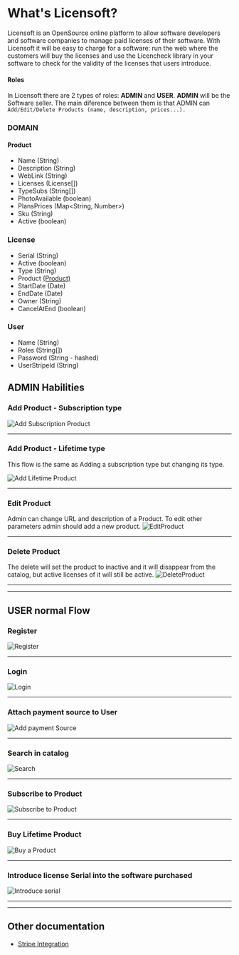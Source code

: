 # What's Licensoft?
Licensoft is an OpenSource online platform to allow software developers and software companies to manage paid licenses of their software. 
With Licensoft it will be easy to charge for a software: run the web where the customers will buy the licenses and use the Licencheck library in your software to check for the validity of the licenses that users introduce.

#### Roles 
In Licensoft there are 2 types of roles: **ADMIN** and **USER**. 
	**ADMIN** will be the Software seller. The main diference between them is that ADMIN can   
```Add/Edit/Delete Products (name, description, prices...). ```

### DOMAIN
#### Product
* Name (String)
* Description (String)
* WebLink (String)
* Licenses  (License[])
* TypeSubs (String[]) 
* PhotoAvailable (boolean)
* PlansPrices (Map<String, Number>)
* Sku (String)
* Active (boolean)

### License
* Serial (String)
* Active (boolean)
* Type (String)
* Product [(Product)](README.md#product)
* StartDate (Date)
* EndDate (Date)
* Owner (String)
* CancelAtEnd (boolean)

### User
* Name (String)
* Roles (String[])
* Password (String - hashed)
* UserStripeId (String)

## ADMIN Habilities
### Add Product - Subscription type
![Add Subscription Product](docs/gifs/addProdSubs.gif)

---

### Add Product - Lifetime type
This flow is the same as Adding a subscription type but changing its type.

![Add Lifetime Product](docs/gifs/addProdLifetime.gif)

---

### Edit Product
Admin can change URL and description of a Product. To edit other parameters admin should add a new product.
![EditProduct](docs/gifs/editProd.gif)

---

### Delete Product
The delete will set the product to inactive and it will disappear from the catalog, but active licenses of it will still be active.
![DeleteProduct](docs/gifs/deleteProd.gif)

---
---

## USER normal Flow
### Register
![Register](docs/gifs/register.gif)

---

### Login
![Login](docs/gifs/logIn.gif)

---

### Attach payment source to User
![Add payment Source](docs/gifs/addPaymentSource.gif)

---

### Search in catalog
![Search](docs/gifs/search.gif)

---

### Subscribe to Product
![Subscribe to Product](docs/gifs/subsProd.gif)

---

### Buy Lifetime Product
![Buy a Product](docs/gifs/buyProd.gif)

---

### Introduce license Serial into the software purchased
![Introduce serial](docs/gifs/introduceSerial.gif)

---
---

## Other documentation
* [Stripe Integration](docs/StripeIntegration.md)
